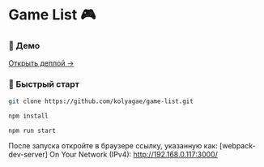 # Game List 🎮

### 🔗 Демо

[Открыть деплой →](https://game-list-gj84zrlp1-kolyagaes-projects.vercel.app/)

### 🚀 Быстрый старт

```bash
git clone https://github.com/kolyagae/game-list.git

npm install

npm run start
```

После запуска откройте в браузере ссылку, указанную как:
[webpack-dev-server] On Your Network (IPv4): http://192.168.0.117:3000/

